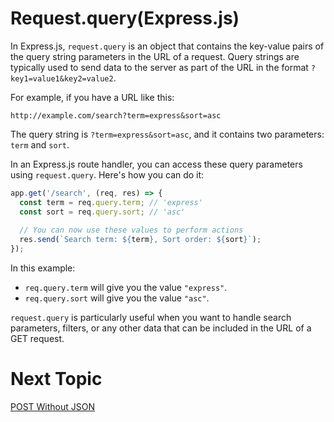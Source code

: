 # Request.query(Express.js)

In Express.js, `request.query` is an object that contains the key-value pairs of the query string parameters in the URL of a request. Query strings are typically used to send data to the server as part of the URL in the format `?key1=value1&key2=value2`.

For example, if you have a URL like this:

```
http://example.com/search?term=express&sort=asc
```

The query string is `?term=express&sort=asc`, and it contains two parameters: `term` and `sort`.

In an Express.js route handler, you can access these query parameters using `request.query`. Here's how you can do it:

```javascript
app.get('/search', (req, res) => {
  const term = req.query.term; // 'express'
  const sort = req.query.sort; // 'asc'
  
  // You can now use these values to perform actions
  res.send(`Search term: ${term}, Sort order: ${sort}`);
});
```

In this example:
- `req.query.term` will give you the value `"express"`.
- `req.query.sort` will give you the value `"asc"`.

`request.query` is particularly useful when you want to handle search parameters, filters, or any other data that can be included in the URL of a GET request.

# Next Topic

[POST Without JSON](../06-POST-NO-JSON/README.md)
